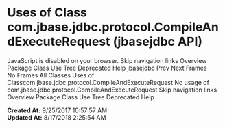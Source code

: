 # Uses of Class com.jbase.jdbc.protocol.CompileAndExecuteRequest (jbasejdbc   API)

JavaScript is disabled on your browser. Skip navigation links Overview Package Class Use Tree Deprecated Help jbasejdbc Prev Next Frames No Frames All Classes Uses of Classcom.jbase.jdbc.protocol.CompileAndExecuteRequest No usage of com.jbase.jdbc.protocol.CompileAndExecuteRequest Skip navigation links Overview Package Class Use Tree Deprecated Help  

**Created At:** 9/25/2017 10:57:57 AM  
**Updated At:** 8/17/2018 2:25:54 AM  

